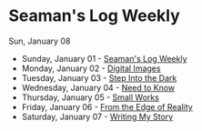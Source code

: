 # Seaman's Log Weekly 

Sun, January 08


* Sunday, January 01 - [Seaman&#x27;s Log Weekly ](01-01)
* Monday, January 02 - [Digital Images](01-02)
* Tuesday, January 03 - [Step Into the Dark](01-03)
* Wednesday, January 04 - [Need to Know](01-04)
* Thursday, January 05 - [Small Works](01-05)
* Friday, January 06 - [From the Edge of Reality](01-06)
* Saturday, January 07 - [Writing My Story](01-07)

